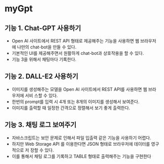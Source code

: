 # myGpt
## 기능 1. Chat-GPT 사용하기
* Open AI 사이트에서 REST API 형태로 제공해주는 기능을 사용하면 웹 브라우저에 나만의
chat-bot을 만들 수 있다.
* 기본적인 UI를 제공해주면서 원활하게 chat-bot과 상호작용을 할 수 있다.
* 기능 3을 위해서 채팅마다 기록한다.
## 기능 2. DALL-E2 사용하기
* 이미지를 생성해주는 모델을 Open AI 사이트에서 REST API를 사용하면 웹 브라우저에 서비
스할 수 있다.
* 한번의 prompt를 입력 시 4개 또는 8개의 이미지를 생성해서 보여준다.
* 이미지를 출력할 때 일정한 간격으로 정렬해서 보기 좋게 출력한다.
## 기능 3. 채팅 로그 보여주기
* 자바스크립트는 보안 문제로 인해서 파일 입출력 같은 기능을 사용하기 어렵다.
* 하지만 Web Storage API 를 이용한다면 JSON 형태로 브라우저에 데이터를 영구적으로 저
장할 수 있다.
* 이를 통해서 채팅 로그를 기록하고 TABLE 형태로 출력해주는 기능을 구현한다
